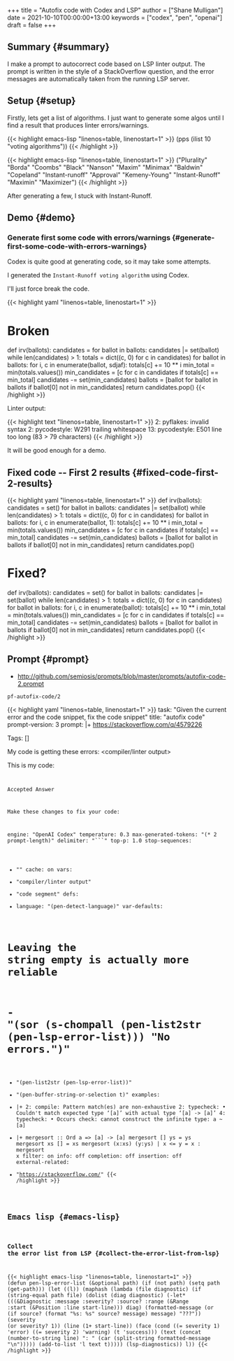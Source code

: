 +++
title = "Autofix code with Codex and LSP"
author = ["Shane Mulligan"]
date = 2021-10-10T00:00:00+13:00
keywords = ["codex", "pen", "openai"]
draft = false
+++

## Summary {#summary}

I make a prompt to autocorrect code based on
LSP linter output. The prompt is written in
the style of a StackOverflow question, and the
error messages are automatically taken from
the running LSP server.


## Setup {#setup}

Firstly, lets get a list of algorithms. I just
want to generate some algos until I find a
result that produces linter errors/warnings.

{{< highlight emacs-lisp "linenos=table, linenostart=1" >}}
(pps (ilist 10 "voting algorithms"))
{{< /highlight >}}

{{< highlight emacs-lisp "linenos=table, linenostart=1" >}}
("Plurality"
 "Borda"
 "Coombs"
 "Black"
 "Nanson"
 "Maxim"
 "Minimax"
 "Baldwin"
 "Copeland"
 "Instant-runoff"
 "Approval"
 "Kemeny-Young"
 "Instant-Runoff"
 "Maximin"
 "Maximizer")
{{< /highlight >}}

After generating a few, I stuck with Instant-Runoff.


## Demo {#demo}

<!-- Play on asciinema.com -->
<!-- <a title="asciinema recording" href="https://asciinema.org/a/FDnoqe5MgQ3ctjVylKSEbVm3U" target="_blank"><img alt="asciinema recording" src="https://asciinema.org/a/FDnoqe5MgQ3ctjVylKSEbVm3U.svg" /></a> -->
<!-- Play on the blog -->
<script src="https://asciinema.org/a/FDnoqe5MgQ3ctjVylKSEbVm3U.js" id="asciicast-FDnoqe5MgQ3ctjVylKSEbVm3U" async></script>


### Generate first some code with errors/warnings {#generate-first-some-code-with-errors-warnings}

Codex is quite good at generating code, so it
may take some attempts.

I generated the `Instant-Runoff voting algorithm` using Codex.

I'll just force break the code.

{{< highlight yaml "linenos=table, linenostart=1" >}}
# Broken
def irv(ballots):
    candidates =
    for ballot in ballots:
        candidates |= set(ballot)
    while len(candidates) > 1:
        totals = dict((c, 0) for c in candidates)
        for ballot in ballots:
            for i, c in enumerate(ballot, sdjaf):
                totals[c] += 10 ** i
        min_total = min(totals.values())
        min_candidates = [c for c in candidates if totals[c] == min_total]
        candidates -= set(min_candidates)
        ballots = [ballot for ballot in ballots if ballot[0] not in min_candidates]
    return candidates.pop()
{{< /highlight >}}

Linter output:

{{< highlight text "linenos=table, linenostart=1" >}}
2: pyflakes: invalid syntax
2: pycodestyle: W291 trailing whitespace
13: pycodestyle: E501 line too long (83 > 79 characters)
{{< /highlight >}}

It will be good enough for a demo.


## Fixed code -- First 2 results {#fixed-code-first-2-results}

{{< highlight yaml "linenos=table, linenostart=1" >}}
def irv(ballots):
    candidates = set()
    for ballot in ballots:
        candidates |= set(ballot)
    while len(candidates) > 1:
        totals = dict((c, 0) for c in candidates)
        for ballot in ballots:
            for i, c in enumerate(ballot, 1):
                totals[c] += 10 ** i
        min_total = min(totals.values())
        min_candidates = [c for c in candidates if totals[c] == min_total]
        candidates -= set(min_candidates)
        ballots = [ballot for ballot in ballots if ballot[0] not in min_candidates]
    return candidates.pop()


# Fixed?
def irv(ballots):
    candidates = set()
    for ballot in ballots:
        candidates |= set(ballot)
    while len(candidates) > 1:
        totals = dict((c, 0) for c in candidates)
        for ballot in ballots:
            for i, c in enumerate(ballot):
                totals[c] += 10 ** i
        min_total = min(totals.values())
        min_candidates = [c for c in candidates if totals[c] == min_total]
        candidates -= set(min_candidates)
        ballots = [ballot for ballot in ballots if ballot[0] not in min_candidates]
    return candidates.pop()
{{< /highlight >}}


## Prompt {#prompt}

-   <http://github.com/semiosis/prompts/blob/master/prompts/autofix-code-2.prompt>

`pf-autofix-code/2`

{{< highlight yaml "linenos=table, linenostart=1" >}}
task: "Given the current error and the code snippet, fix the code snippet"
title: "autofix code"
prompt-version: 3
prompt: |+
  https://stackoverflow.com/q/4579226

  Tags:      [<language>]

  My code is getting these errors:
  <delim>
  <compiler/linter output>
  <delim>

  This is my code:
  <delim>
  <code segment>
  <delim>

  Accepted Answer

  Make these changes to fix your code:
  <delim>

engine: "OpenAI Codex"
temperature: 0.3
max-generated-tokens: "(* 2 prompt-length)"
delimiter: "```"
top-p: 1.0
stop-sequences:
- "<delim>"
cache: on
vars:
- "compiler/linter output"
- "code segment"
defs:
- language: "(pen-detect-language)"
var-defaults:
# Leaving the string empty is actually more reliable
# - "(sor (s-chompall (pen-list2str (pen-lsp-error-list))) \"No errors.\")"
- "(pen-list2str (pen-lsp-error-list))"
- "(pen-buffer-string-or-selection t)"
examples:
- |+
    2: compile: Pattern match(es) are non-exhaustive
    2: typecheck: • Couldn't match expected type ‘[a]’ with actual type ‘[a] -> [a]’
    4: typecheck: • Occurs check: cannot construct the infinite type: a ~ [a]
- |+
    mergesort :: Ord a => [a] -> [a]
    mergesort [] ys = ys
    mergesort xs [] = xs
    mergesort (x:xs) (y:ys) | x <= y  = x : mergesort x
filter: on
info: off
completion: off
insertion: off
external-related:
- "https://stackoverflow.com/"
{{< /highlight >}}


## Emacs lisp {#emacs-lisp}


### Collect the error list from LSP {#collect-the-error-list-from-lsp}

{{< highlight emacs-lisp "linenos=table, linenostart=1" >}}
(defun pen-lsp-error-list (&optional path)
  (if (not path)
      (setq path (get-path)))
  (let ((l))
    (maphash (lambda (file diagnostic)
               (if (string-equal path file)
                   (dolist (diag diagnostic)
                     (-let* (((&Diagnostic :message :severity? :source?
                                           :range (&Range :start (&Position :line start-line))) diag)
                             (formatted-message (or (if source? (format "%s: %s" source? message) message) "???"))
                             (severity (or severity? 1))
                             (line (1+ start-line))
                             (face (cond ((= severity 1) 'error)
                                         ((= severity 2) 'warning)
                                         (t 'success)))
                             (text (concat (number-to-string line)
                                           ": "
                                           (car (split-string formatted-message "\n")))))
                       (add-to-list 'l text t)))))
             (lsp-diagnostics))
    l))
{{< /highlight >}}